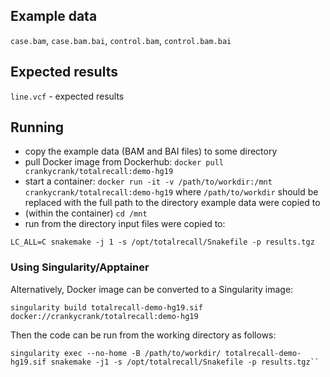 ## Example data
`case.bam`, `case.bam.bai`,  `control.bam`,  `control.bam.bai`

## Expected results
`line.vcf` - expected results

## Running
- copy the example data (BAM and BAI files) to some directory
- pull Docker image from Dockerhub: `docker pull crankycrank/totalrecall:demo-hg19`
- start a container: `docker run -it -v /path/to/workdir:/mnt crankycrank/totalrecall:demo-hg19`
where `/path/to/workdir` should be replaced with the full path to the directory example data were copied to
- (within the container) `cd /mnt`
- run from the directory input files were copied to:
```
LC_ALL=C snakemake -j 1 -s /opt/totalrecall/Snakefile -p results.tgz
```

### Using Singularity/Apptainer
Alternatively, Docker image can be converted to a Singularity image:
```
singularity build totalrecall-demo-hg19.sif docker://crankycrank/totalrecall:demo-hg19
```
Then the code can be run from the working directory as follows:
```
singularity exec --no-home -B /path/to/workdir/ totalrecall-demo-hg19.sif snakemake -j1 -s /opt/totalrecall/Snakefile -p results.tgz``
```